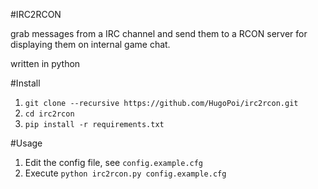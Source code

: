 #IRC2RCON

grab messages from a IRC channel and send them to a RCON server for
displaying them on internal game chat.

written in python

#Install
1. `git clone --recursive https://github.com/HugoPoi/irc2rcon.git`
1. `cd irc2rcon`
1. `pip install -r requirements.txt`

#Usage

1. Edit the config file, see `config.example.cfg`
1. Execute `python irc2rcon.py config.example.cfg`


